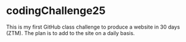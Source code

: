 # codingChallenge25
This is my first GitHub class challenge to produce a website in 30 days (ZTM). The plan is to add to the site on a daily basis. 
